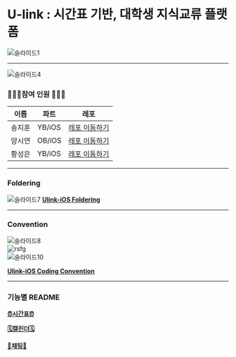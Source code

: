 

# U-link : 시간표 기반, 대학생 지식교류 플랫폼

![슬라이드1](https://user-images.githubusercontent.com/60260284/86901246-50c2bd80-c147-11ea-9d37-b4040cf2f386.png)

---
![슬라이드4](https://user-images.githubusercontent.com/60260284/86901260-55877180-c147-11ea-9deb-c1fc60d86bf9.png)


### 🧑🏻‍💻참여 인원 👩🏻‍💻
|    이름  |    파트   |   레포   |
| ----    | ---- | ---- |
|    송지훈  |    YB/iOS  | [레포 이동하기](https://github.com/i-colours-u)        |
|    양시연  |   OB/iOS   | [레포 이동하기](https://github.com/ssionii)   |
|     황성은 |   YB/iOS   | [레포 이동하기](https://github.com/nkrang)  |



 ---
 
### Foldering
![슬라이드7](https://user-images.githubusercontent.com/60260284/86901270-57e9cb80-c147-11ea-86d5-1d72cf14112f.png)
[**Ulink-iOS Foldering**](README/foldering.md)


---
### Convention
![슬라이드8](https://user-images.githubusercontent.com/60260284/86901685-ececc480-c147-11ea-8b2b-4d5cc67f17b3.png)
<br>
![rsfg](https://user-images.githubusercontent.com/60260284/86901959-448b3000-c148-11ea-931c-0a97e5b44e66.png)
<br>
![슬라이드10](https://user-images.githubusercontent.com/60260284/86901693-eeb68800-c147-11ea-9202-681c3a9fe1b1.png)



[**Ulink-iOS Coding Convention**](README/CodingConvention.md)    

--- 
### 기능별 README   

[**⏰시간표⏰**](https://github.com/University-Link/Ulink-iOS/blob/develop/README/siyeon_readme.md)

[**🗓캘린더🗓**](https://github.com/University-Link/Ulink-iOS/blob/develop/README/se_readme.md)   

[**📱채팅📱**](https://github.com/University-Link/Ulink-iOS/blob/develop/README/jihun_readme.md)
